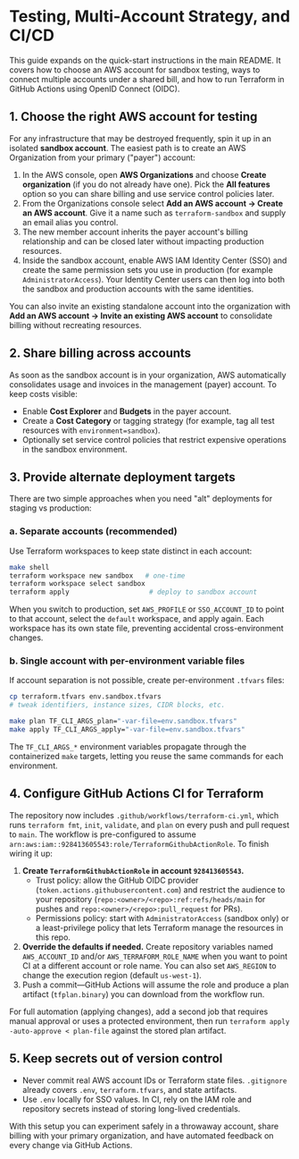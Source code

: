# Testing, Multi-Account Strategy, and CI/CD

This guide expands on the quick-start instructions in the main README. It covers
how to choose an AWS account for sandbox testing, ways to connect multiple
accounts under a shared bill, and how to run Terraform in GitHub Actions using
OpenID Connect (OIDC).

## 1. Choose the right AWS account for testing

For any infrastructure that may be destroyed frequently, spin it up in an
isolated **sandbox account**. The easiest path is to create an AWS Organization
from your primary ("payer") account:

1. In the AWS console, open **AWS Organizations** and choose **Create
   organization** (if you do not already have one). Pick the **All features**
   option so you can share billing and use service control policies later.
2. From the Organizations console select **Add an AWS account → Create an AWS
   account**. Give it a name such as `terraform-sandbox` and supply an email
   alias you control.
3. The new member account inherits the payer account's billing relationship and
   can be closed later without impacting production resources.
4. Inside the sandbox account, enable AWS IAM Identity Center (SSO) and create
   the same permission sets you use in production (for example
   `AdministratorAccess`). Your Identity Center users can then log into both the
   sandbox and production accounts with the same identities.

You can also invite an existing standalone account into the organization with
**Add an AWS account → Invite an existing AWS account** to consolidate billing
without recreating resources.

## 2. Share billing across accounts

As soon as the sandbox account is in your organization, AWS automatically
consolidates usage and invoices in the management (payer) account. To keep costs
visible:

- Enable **Cost Explorer** and **Budgets** in the payer account.
- Create a **Cost Category** or tagging strategy (for example, tag all test
  resources with `environment=sandbox`).
- Optionally set service control policies that restrict expensive operations in
  the sandbox environment.

## 3. Provide alternate deployment targets

There are two simple approaches when you need "alt" deployments for staging vs
production:

### a. Separate accounts (recommended)

Use Terraform workspaces to keep state distinct in each account:

```bash
make shell
terraform workspace new sandbox   # one-time
terraform workspace select sandbox
terraform apply                    # deploy to sandbox account
```

When you switch to production, set `AWS_PROFILE` or `SSO_ACCOUNT_ID` to point to
that account, select the `default` workspace, and apply again. Each workspace
has its own state file, preventing accidental cross-environment changes.

### b. Single account with per-environment variable files

If account separation is not possible, create per-environment `.tfvars` files:

```bash
cp terraform.tfvars env.sandbox.tfvars
# tweak identifiers, instance sizes, CIDR blocks, etc.

make plan TF_CLI_ARGS_plan="-var-file=env.sandbox.tfvars"
make apply TF_CLI_ARGS_apply="-var-file=env.sandbox.tfvars"
```

The `TF_CLI_ARGS_*` environment variables propagate through the containerized
`make` targets, letting you reuse the same commands for each environment.

## 4. Configure GitHub Actions CI for Terraform

The repository now includes `.github/workflows/terraform-ci.yml`, which runs
`terraform fmt`, `init`, `validate`, and `plan` on every push and pull request
to `main`. The workflow is pre-configured to assume
`arn:aws:iam::928413605543:role/TerraformGithubActionRole`. To finish wiring it
up:

1. **Create `TerraformGithubActionRole` in account `928413605543`.**
   - Trust policy: allow the GitHub OIDC provider
     (`token.actions.githubusercontent.com`) and restrict the audience to your
     repository (`repo:<owner>/<repo>:ref:refs/heads/main` for pushes and
     `repo:<owner>/<repo>:pull_request` for PRs).
   - Permissions policy: start with `AdministratorAccess` (sandbox only) or a
     least-privilege policy that lets Terraform manage the resources in this
     repo.
2. **Override the defaults if needed.** Create repository variables named
   `AWS_ACCOUNT_ID` and/or `AWS_TERRAFORM_ROLE_NAME` when you want to point CI at
   a different account or role name. You can also set `AWS_REGION` to change the
   execution region (default `us-west-1`).
3. Push a commit—GitHub Actions will assume the role and produce a plan artifact
   (`tfplan.binary`) you can download from the workflow run.

For full automation (applying changes), add a second job that requires manual
approval or uses a protected environment, then run
`terraform apply -auto-approve < plan-file` against the stored plan artifact.

## 5. Keep secrets out of version control

- Never commit real AWS account IDs or Terraform state files. `.gitignore`
  already covers `.env`, `terraform.tfvars`, and state artifacts.
- Use `.env` locally for SSO values. In CI, rely on the IAM role and repository
  secrets instead of storing long-lived credentials.

With this setup you can experiment safely in a throwaway account, share billing
with your primary organization, and have automated feedback on every change via
GitHub Actions.

